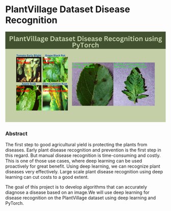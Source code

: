  #                       PlantVillage Dataset Disease Recognition  

![This is an image](https://github.com/Harpreet1984/Springboard/blob/main/Capstone3/PlantVillage-Dataset-Disease-Recognition-using-PyTorch-e1669809682570.png)


###                                   Abstract
						
The first step to good agricultural yield is protecting the plants from diseases. Early plant disease recognition and prevention is the first step in this regard. But manual disease recognition is time-consuming and costly. This is one of those use cases, where deep learning can be used proactively for great benefit. Using deep learning, we can recognize plant diseases very effectively. Large scale plant disease recognition using deep learning can cut costs to a good extent.


The goal of this project is to develop algorithms that can accurately diagnose a disease based on an image.We will use deep learning for disease recognition on the PlantVillage dataset using deep learning and PyTorch.
